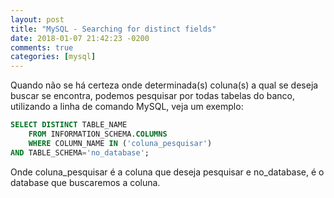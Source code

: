 ```yaml
---
layout: post
title: "MySQL - Searching for distinct fields"
date: 2018-01-07 21:42:23 -0200
comments: true
categories: [mysql]
---
```


Quando não se há certeza onde determinada(s) coluna(s) a qual se deseja buscar se encontra,
podemos pesquisar por todas tabelas do banco, utilizando a <!--more--> linha de comando MySQL, veja um exemplo:

```sql
SELECT DISTINCT TABLE_NAME 
    FROM INFORMATION_SCHEMA.COLUMNS
    WHERE COLUMN_NAME IN ('coluna_pesquisar')
AND TABLE_SCHEMA='no_database';
```
Onde coluna_pesquisar é a coluna que deseja pesquisar e no_database, é o database que buscaremos a coluna.
